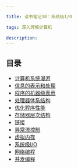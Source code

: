 ```yaml
---

title: 读书笔记10：系统级I/O

tags: 深入理解计算机

description:
---
```



## 目录

- [计算机系统漫游](/读书笔记/2021/04/13/深入理解计算机-读书笔记1-计算机系统漫游.html)
- [信息的表示和处理](/读书笔记/2021/04/13/深入理解计算机-读书笔记2-信息的表示和处理.html)
- [程序的机器级表示]()
- [处理器体系结构]()
- [优化程序性能]()
- [存储器层次结构]()
- [链接]()
- [异常流控制]()
- [虚拟内存]()
- [系统级I/O]()
- [网络编程]()
- [并发编程]()

